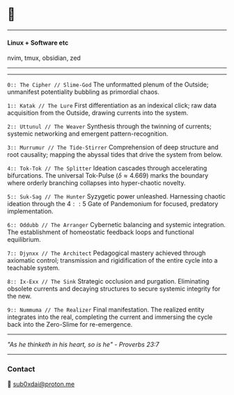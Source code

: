 
# 🐧
---

#### Linux + Software etc

nvim, tmux, obsidian, zed

  ------


***

`0:: The Cipher // Slime-God`
The unformatted plenum of the Outside; unmanifest potentiality bubbling as primordial chaos.

`1:: Katak // The Lure`
First differentiation as an indexical click; raw data acquisition from the Outside, drawing currents into the system.

`2:: Uttunul // The Weaver`
Synthesis through the twinning of currents; systemic networking and emergent pattern-recognition.

`3:: Murrumur // The Tide-Stirrer`
Comprehension of deep structure and root causality; mapping the abyssal tides that drive the system from below.

`4:: Tok-Tok // The Splitter`
Ideation cascades through accelerating bifurcations. The universal Tok-Pulse ($\delta \approx 4.669$) marks the boundary where orderly branching collapses into hyper-chaotic novelty.

`5:: Suk-Sag // The Hunter`
Syzygetic power unleashed. Harnessing chaotic ideation through the $4::5$ Gate of Pandemonium for focused, predatory implementation.

`6:: Oddubb // The Arranger`
Cybernetic balancing and systemic integration. The establishment of homeostatic feedback loops and functional equilibrium.

`7:: Djynxx // The Architect`
Pedagogical mastery achieved through axiomatic control; transmission and rigidification of the entire cycle into a teachable system.

`8:: Ix-Exx // The Sink`
Strategic occlusion and purgation. Eliminating obsolete currents and decaying structures to secure systemic integrity for the new.

`9:: Nummuma // The Realizer`
Final manifestation. The realized entity integrates into the real, completing the current and immersing the cycle back into the Zero-Slime for re-emergence.

------




_"As he thinketh in his heart, so is he" - Proverbs 23:7_



---
### Contact

📧 [sub0xdai@proton.me](mailto:sub0xdai@proton.me)










                        
